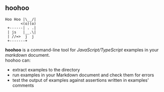## hoohoo

```
Hoo Hoo |\__/|
       <(o)(o)
 +------| . .|
 | js   |__.\|
 | //=>  j  j
 +-------+
```

**hoohoo** is a command-line tool for _JavaScript/TypeScript_ examples in your _markdown_ document.  
hoohoo can:

- extract examples to the directory
- run examples in your Markdown document and check them for errors
- test the output of examples against assertions written in examples' comments
